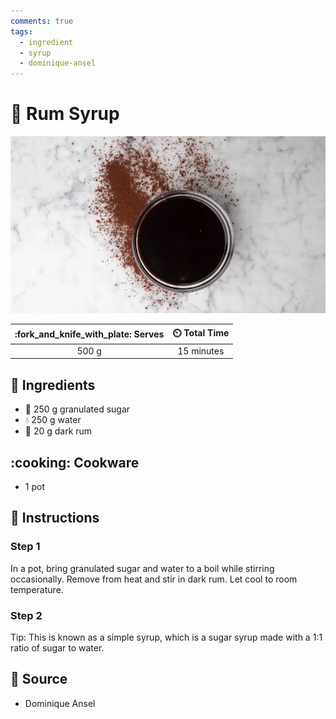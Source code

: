 ```yaml
---
comments: true
tags:
  - ingredient
  - syrup
  - dominique-ansel
---
```

# :maple_leaf: Rum Syrup

![Rum Syrup](../assets/images/rum-syrup.jpg)

| :fork_and_knife_with_plate: Serves | :timer_clock: Total Time |
|:----------------------------------:|:-----------------------: |
| 500 g | 15 minutes |

## :salt: Ingredients

- :candy: 250 g granulated sugar
- :droplet: 250 g water
- :tumbler_glass: 20 g dark rum

## :cooking: Cookware

- 1 pot

## :pencil: Instructions

### Step 1

In a pot, bring granulated sugar and water to a boil while stirring occasionally. Remove from heat and stir in dark rum.
Let cool to room temperature.

### Step 2

Tip: This is known as a simple syrup, which is a sugar syrup made with a 1:1 ratio of sugar to water.

## :link: Source

- Dominique Ansel
